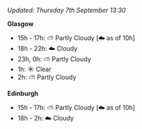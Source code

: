 *Updated: Thursday 7th September 13:30*

**Glasgow**

* 15h - 17h: :partly_sunny: Partly Cloudy [:cloud: as of 10h]
* 18h - 22h: :cloud: Cloudy
* 23h, 0h: :partly_sunny: Partly Cloudy
* 1h: :sunny: Clear
* 2h: :partly_sunny: Partly Cloudy

**Edinburgh**

* 15h - 17h: :partly_sunny: Partly Cloudy [:cloud: as of 10h]
* 18h - 2h: :cloud: Cloudy
